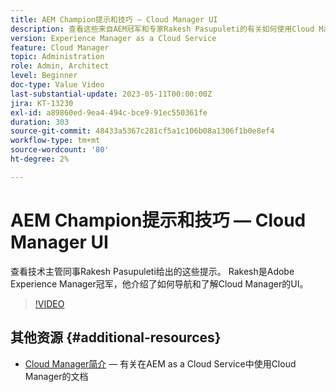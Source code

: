 ```yaml
---
title: AEM Champion提示和技巧 — Cloud Manager UI
description: 查看这些来自AEM冠军和专家Rakesh Pasupuleti的有关如何使用Cloud Manager UI的提示。
version: Experience Manager as a Cloud Service
feature: Cloud Manager
topic: Administration
role: Admin, Architect
level: Beginner
doc-type: Value Video
last-substantial-update: 2023-05-11T00:00:00Z
jira: KT-13230
exl-id: a89860ed-9ea4-494c-bce9-91ec550361fe
duration: 303
source-git-commit: 48433a5367c281cf5a1c106b08a1306f1b0e8ef4
workflow-type: tm+mt
source-wordcount: '80'
ht-degree: 2%

---
```


# AEM Champion提示和技巧 — Cloud Manager UI

查看技术主管同事Rakesh Pasupuleti给出的这些提示。 Rakesh是Adobe Experience Manager冠军，他介绍了如何导航和了解Cloud Manager的UI。

>[!VIDEO](https://video.tv.adobe.com/v/3419298?quality=12&learn=on)

## 其他资源 {#additional-resources}

* [Cloud Manager简介](https://experienceleague.adobe.com/docs/experience-manager-cloud-service/content/onboarding/concepts/cloud-manager-introduction.html?lang=zh-Hans) — 有关在AEM as a Cloud Service中使用Cloud Manager的文档
